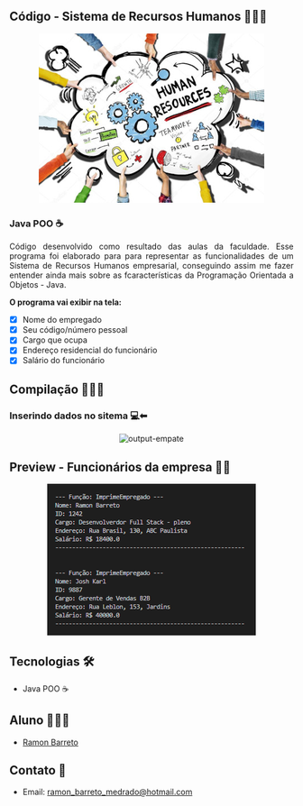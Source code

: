 ## Código - Sistema de Recursos Humanos 👨🏽‍💼

<p align="center">
  <img alt="cursoemvideo" src=".github/human_resources.jpg" />
</p>

### Java POO ☕

<p align="justify">Código desenvolvido como resultado das aulas da faculdade. Esse programa foi elaborado para para representar as funcionalidades de um Sistema de Recursos Humanos empresarial, conseguindo assim me fazer entender ainda mais sobre as fcaracterísticas da Programação Orientada a Objetos - Java.
</p>

<strong>O programa vai exibir na tela:</strong>

- [x] Nome do empregado
- [x] Seu código/número pessoal
- [x] Cargo que ocupa
- [x] Endereço residencial do funcionário
- [x] Salário do funcionário
  
## Compilação 👨🏽‍💻

### Inserindo dados no sitema 💻⬅
<p align="center">
  <img alt="output-empate" src=".github/especial_metods.PNG">
</p>

## Preview - Funcionários da empresa 🤝🏽
<p align="center">
  <img alt="output-v01" src=".github/compilacao.PNG">
</p>

## Tecnologias 🛠

- Java POO ☕

## Aluno 👨🏽‍🎓

- <a target="_blank" href="https://www.linkedin.com/in/ramon-barreto-076191180/">Ramon Barreto</a>

## Contato 📲

- Email: ramon_barreto_medrado@hotmail.com







